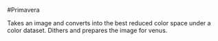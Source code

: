 #Primavera

Takes an image and converts into the best reduced color space under a color dataset. Dithers and prepares the image for venus.
